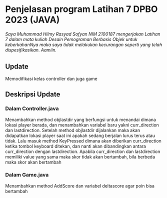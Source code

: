 # Penjelasan program Latihan 7 DPBO 2023 (JAVA)

###### Saya Muhammad Hilmy Rasyad Sofyan NIM 2100187 mengerjakan Latihan 7 dalam mata kuliah Desain Pemograman Berbasis Objek untuk keberkahanNya maka saya tidak melakukan kecurangan seperti yang telah dispesifikasikan. Aamiin.


## Update
Memodifikasi kelas controller dan juga game

## Deskripsi Update

### Dalam Controller.java

Menambahkan method objlastdir yang berfungsi untuk menandai dimana lokasi player berada, dan menambahkan variabel baru yakni curr_direction dan lastdirection.
Setelah method objlastdir dijalankan maka akan didapatkan lokasi player saat ini apakah sedang berjalan lurus terus atau tidak.
Lalu masuk method KeyPressed dimana akan diberikan curr_direction ketika tombol keyboard ditekan, dan nanti akan dibandingkan antara curr_direction dengan lastdirection.
Apabila curr_direction dan lastdirection memiliki value yang sama maka skor tidak akan bertambah, bila berbeda maka skor akan bertambah

### Dalam Game.java

Menambahkan method AddScore dan variabel deltascore agar poin bisa bertambah
